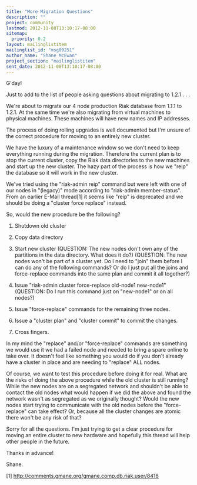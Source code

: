 ```yaml
---
title: "More Migration Questions"
description: ""
project: community
lastmod: 2012-11-08T13:10:17-08:00
sitemap:
  priority: 0.2
layout: mailinglistitem
mailinglist_id: "msg09251"
author_name: "Shane McEwan"
project_section: "mailinglistitem"
sent_date: 2012-11-08T13:10:17-08:00
---
```


G'day!

Just to add to the list of people asking questions about migrating to 
1.2.1 . . .


We're about to migrate our 4 node production Riak database from 1.1.1 to 
1.2.1. At the same time we're also migrating from virtual machines to 
physical machines. These machines will have new names and IP addresses.


The process of doing rolling upgrades is well documented but I'm unsure 
of the correct procedure for moving to an entirely new cluster.


We have the luxury of a maintenance window so we don't need to keep 
everything running during the migration. Therefore the current plan is 
to stop the current cluster, copy the Riak data directories to the new 
machines and start up the new cluster. The hazy part of the process is 
how we "reip" the database so it will work in the new cluster.


We've tried using the "riak-admin reip" command but were left with one 
of our nodes in "(legacy)" mode according to "riak-admin member-status". 
From an earlier E-Mail thread[1] it seems like "reip" is deprecated and 
we should be doing a "cluster force replace" instead.


So, would the new procedure be the following?

1. Shutdown old cluster
2. Copy data directory
3. Start new cluster (QUESTION: The new nodes don't own any of the 
partitions in the data directory. What does it do?) (QUESTION: The new 
nodes won't be part of a cluster yet. Do I need to "join" them before I 
can do any of the following commands? Or do I just put all the joins and 
force-replace commands into the same plan and commit it all together?)
3. Issue "riak-admin cluster force-replace old-node1 new-node1" 
(QUESTION: Do I run this command just on "new-node1" or on all nodes?)

4. Issue "force-replace" commands for the remaining three nodes.
5. Issue a "cluster plan" and "cluster commit" to commit the changes.
6. Cross fingers.

In my mind the "replace" and/or "force-replace" commands are something 
we would use it we had a failed node and needed to bring a spare online 
to take over. It doesn't feel like something you would do if you don't 
already have a cluster in place and are needing to "replace" ALL nodes.


Of course, we want to test this procedure before doing it for real. What 
are the risks of doing the above procedure while the old cluster is 
still running? While the new nodes are on a segregated network and 
shouldn't be able to contact the old nodes what would happen if we did 
the above and found the network wasn't as segregated as we originally 
thought? Would the new nodes start trying to communicate with the old 
nodes before the "force-replace" can take effect? Or, because all the 
cluster changes are atomic there won't be any risk of that?


Sorry for all the questions. I'm just trying to get a clear procedure 
for moving an entire cluster to new hardware and hopefully this thread 
will help other people in the future.


Thanks in advance!

Shane.

[1] http://comments.gmane.org/gmane.comp.db.riak.user/8418
